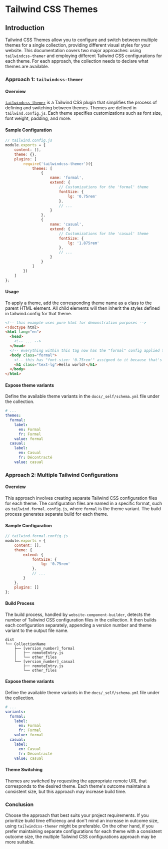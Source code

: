 # Tailwind CSS Themes

## Introduction

Tailwind CSS Themes allow you to configure and switch between multiple themes for a single collection, providing different visual styles for your website. This documentation covers two major approaches: using `tailwindcss-themer` and employing different Tailwind CSS configurations for each theme. For each approach, the collection needs to declare what themes are available.

### Approach 1: `tailwindcss-themer`

#### Overview

[`tailwindcss-themer`](https://github.com/RyanClementsHax/tailwindcss-themer) is a Tailwind CSS plugin that simplifies the process of defining and switching between themes. Themes are defined in `tailwind.config.js`. Each theme specifies customizations such as font size, font weight, padding, and more.

#### Sample Configuration

```javascript
// tailwind.config.js
module.exports = {
    content: [],
    theme: {},
    plugins: [
        require('tailwindcss-themer')({
            themes: [
                {
                    name: 'formal',
                    extend: {
                        // Customizations for the 'formal' theme
                        fontSize: {
                            lg: '0.75rem'
                        },
                        // ...
                    }
                },
                {
                    name: 'casual',
                    extend: {
                        // Customizations for the 'casual' theme
                        fontSize: {
                            lg: '1.875rem'
                        },
                        // ...
                    }
                }
            ]
        })
    ]
};
```

#### Usage

To apply a theme, add the corresponding theme name as a class to the parent HTML element. All child elements will then inherit the styles defined in tailwind.config for that theme.

```html
<!-- this example uses pure html for demonstration purposes -->
<!doctype html>
<html lang="en">
  <head>
    <!-- ... -->
  </head>
  <!-- everything within this tag now has the "formal" config applied to it -->
  <body class="formal">
    <!-- this has "font-size: '0.75rem'" assigned to it because that's what was specified in the "formal" config -->
    <h1 class="text-lg">Hello world!</h1>
  </body>
</html>
```

#### Expose theme variants
Define the available theme variants in the `docs/_self/schema.yml` file under the collection.

```yaml
# ...
themes:
  formal:
    label:
      en: Formal
      fr: Formel
    value: formal
  casual:
    label:
      en: Casual
      fr: Décontracté
    value: casual
```

### Approach 2: Multiple Tailwind Configurations

#### Overview

This approach involves creating separate Tailwind CSS configuration files for each theme. The configuration files are named in a specific format, such as `tailwind.formal.config.js`, where `formal` is the theme variant. The build process generates separate build for each theme.

#### Sample Configuration
```javascript
// tailwind.formal.config.js
module.exports = {
    content: [],
    theme: {
        extend: {
            fontSize: {
                lg: '0.75rem'
            },
            // ...
        }
    },
    plugins: []
};

```

#### Build Process

The build process, handled by `website-component-builder`, detects the number of Tailwind CSS configuration files in the collection. It then builds each configuration separately, appending a version number and theme variant to the output file name.

```text
dist
└── CollectionName
    ├── [version_number]_formal
    │   ├── remoteEntry.js
    │   └── other_files
    └── [version_number]_casual
        ├── remoteEntry.js
        └── other_files
```

#### Expose theme variants
Define the available theme variants in the `docs/_self/schema.yml` file under the collection.

```yaml
# ...
variants:
  formal:
    label:
      en: Formal
      fr: Formel
    value: formal
  casual:
    label:
      en: Casual
      fr: Décontracté
    value: casual
```

#### Theme Switching

Themes are switched by requesting the appropriate remote URL that corresponds to the desired theme. Each theme's outcome maintains a consistent size, but this approach may increase build time.

### Conclusion

Choose the approach that best suits your project requirements. If you prioritize build time efficiency and don't mind an increase in outcome size, using `tailwindcss-themer` might be preferable. On the other hand, if you prefer maintaining separate configurations for each theme with a consistent outcome size, the multiple Tailwind CSS configurations approach may be more suitable.
